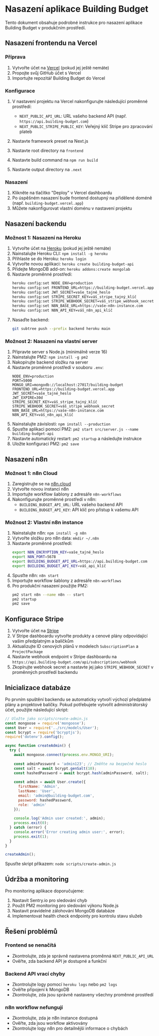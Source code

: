 # Nasazení aplikace Building Budget

Tento dokument obsahuje podrobné instrukce pro nasazení aplikace Building Budget v produkčním prostředí.

## Nasazení frontendu na Vercel

### Příprava

1. Vytvořte účet na [Vercel](https://vercel.com) (pokud jej ještě nemáte)
2. Propojte svůj GitHub účet s Vercel
3. Importujte repozitář Building Budget do Vercel

### Konfigurace

1. V nastavení projektu na Vercel nakonfigurujte následující proměnné prostředí:
   - `NEXT_PUBLIC_API_URL`: URL vašeho backend API (např. `https://api.building-budget.com`)
   - `NEXT_PUBLIC_STRIPE_PUBLIC_KEY`: Veřejný klíč Stripe pro zpracování plateb

2. Nastavte framework preset na Next.js
3. Nastavte root directory na `frontend`
4. Nastavte build command na `npm run build`
5. Nastavte output directory na `.next`

### Nasazení

1. Klikněte na tlačítko "Deploy" v Vercel dashboardu
2. Po úspěšném nasazení bude frontend dostupný na přidělené doméně (např. `building-budget.vercel.app`)
3. Můžete nakonfigurovat vlastní doménu v nastavení projektu

## Nasazení backendu

### Možnost 1: Nasazení na Heroku

1. Vytvořte účet na [Heroku](https://heroku.com) (pokud jej ještě nemáte)
2. Nainstalujte Heroku CLI: `npm install -g heroku`
3. Přihlaste se do Heroku: `heroku login`
4. Vytvořte novou aplikaci: `heroku create building-budget-api`
5. Přidejte MongoDB add-on: `heroku addons:create mongolab`
6. Nastavte proměnné prostředí:
   ```bash
   heroku config:set NODE_ENV=production
   heroku config:set FRONTEND_URL=https://building-budget.vercel.app
   heroku config:set JWT_SECRET=vaše_tajné_heslo
   heroku config:set STRIPE_SECRET_KEY=váš_stripe_tajný_klíč
   heroku config:set STRIPE_WEBHOOK_SECRET=váš_stripe_webhook_secret
   heroku config:set N8N_BASE_URL=https://vaše-n8n-instance.com
   heroku config:set N8N_API_KEY=váš_n8n_api_klíč
   ```
7. Nasaďte backend:
   ```bash
   git subtree push --prefix backend heroku main
   ```

### Možnost 2: Nasazení na vlastní server

1. Připravte server s Node.js (minimálně verze 16)
2. Nainstalujte PM2: `npm install -g pm2`
3. Nakopírujte backend složku na server
4. Nastavte proměnné prostředí v souboru `.env`:
   ```
   NODE_ENV=production
   PORT=5000
   MONGO_URI=mongodb://localhost:27017/building-budget
   FRONTEND_URL=https://building-budget.vercel.app
   JWT_SECRET=vaše_tajné_heslo
   JWT_EXPIRE=30d
   STRIPE_SECRET_KEY=váš_stripe_tajný_klíč
   STRIPE_WEBHOOK_SECRET=váš_stripe_webhook_secret
   N8N_BASE_URL=https://vaše-n8n-instance.com
   N8N_API_KEY=váš_n8n_api_klíč
   ```
5. Nainstalujte závislosti: `npm install --production`
6. Spusťte aplikaci pomocí PM2: `pm2 start src/server.js --name building-budget-api`
7. Nastavte automatický restart: `pm2 startup` a následujte instrukce
8. Uložte konfiguraci PM2: `pm2 save`

## Nasazení n8n

### Možnost 1: n8n Cloud

1. Zaregistrujte se na [n8n.cloud](https://n8n.cloud)
2. Vytvořte novou instanci n8n
3. Importujte workflow šablony z adresáře `n8n-workflows`
4. Nakonfigurujte proměnné prostředí v n8n:
   - `BUILDING_BUDGET_API_URL`: URL vašeho backend API
   - `BUILDING_BUDGET_API_KEY`: API klíč pro přístup k vašemu API

### Možnost 2: Vlastní n8n instance

1. Nainstalujte n8n: `npm install -g n8n`
2. Vytvořte složku pro n8n data: `mkdir ~/.n8n`
3. Nastavte proměnné prostředí:
   ```bash
   export N8N_ENCRYPTION_KEY=vaše_tajné_heslo
   export N8N_PORT=5678
   export BUILDING_BUDGET_API_URL=https://api.building-budget.com
   export BUILDING_BUDGET_API_KEY=váš_api_klíč
   ```
4. Spusťte n8n: `n8n start`
5. Importujte workflow šablony z adresáře `n8n-workflows`
6. Pro produkční nasazení použijte PM2:
   ```bash
   pm2 start n8n --name n8n -- start
   pm2 startup
   pm2 save
   ```

## Konfigurace Stripe

1. Vytvořte účet na [Stripe](https://stripe.com)
2. V Stripe dashboardu vytvořte produkty a cenové plány odpovídající vašim předplatným a balíčkům
3. Aktualizujte ID cenových plánů v modelech `SubscriptionPlan` a `ProjectPackage`
4. Nastavte webhook endpoint v Stripe dashboardu na `https://api.building-budget.com/api/subscriptions/webhook`
5. Zkopírujte webhook secret a nastavte jej jako `STRIPE_WEBHOOK_SECRET` v proměnných prostředí backendu

## Inicializace databáze

Po prvním spuštění backendu se automaticky vytvoří výchozí předplatné plány a projektové balíčky. Pokud potřebujete vytvořit administrátorský účet, použijte následující skript:

```javascript
// Uložte jako scripts/create-admin.js
const mongoose = require('mongoose');
const User = require('../src/models/User');
const bcrypt = require('bcryptjs');
require('dotenv').config();

async function createAdmin() {
  try {
    await mongoose.connect(process.env.MONGO_URI);
    
    const adminPassword = 'admin123'; // Změňte na bezpečné heslo
    const salt = await bcrypt.genSalt(10);
    const hashedPassword = await bcrypt.hash(adminPassword, salt);
    
    const admin = await User.create({
      firstName: 'Admin',
      lastName: 'User',
      email: 'admin@building-budget.com',
      password: hashedPassword,
      role: 'admin'
    });
    
    console.log('Admin user created:', admin);
    process.exit(0);
  } catch (error) {
    console.error('Error creating admin user:', error);
    process.exit(1);
  }
}

createAdmin();
```

Spusťte skript příkazem: `node scripts/create-admin.js`

## Údržba a monitoring

Pro monitoring aplikace doporučujeme:

1. Nastavit Sentry.io pro sledování chyb
2. Použít PM2 monitoring pro sledování výkonu Node.js
3. Nastavit pravidelné zálohování MongoDB databáze
4. Implementovat health check endpointy pro kontrolu stavu služeb

## Řešení problémů

### Frontend se nenačítá
- Zkontrolujte, zda je správně nastavena proměnná `NEXT_PUBLIC_API_URL`
- Ověřte, zda backend API je dostupné a funkční

### Backend API vrací chyby
- Zkontrolujte logy pomocí `heroku logs` nebo `pm2 logs`
- Ověřte připojení k MongoDB
- Zkontrolujte, zda jsou správně nastaveny všechny proměnné prostředí

### n8n workflow nefungují
- Zkontrolujte, zda je n8n instance dostupná
- Ověřte, zda jsou workflow aktivovány
- Zkontrolujte logy n8n pro detailnější informace o chybách
